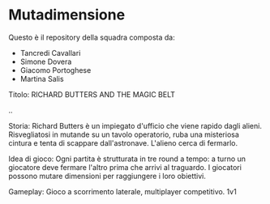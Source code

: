 # Mutadimensione

Questo è il repository della squadra composta da:
- Tancredi Cavallari
- Simone Dovera
- Giacomo Portoghese
- Martina Salis
   

Titolo:
RICHARD BUTTERS AND THE MAGIC BELT

..

Storia:
Richard Butters è un impiegato d'ufficio che viene rapido dagli alieni. Risvegliatosi in mutande su un tavolo operatorio, ruba una misteriosa cintura e tenta di scappare dall'astronave. L'alieno cerca di fermarlo.



Idea di gioco:
Ogni partita è strutturata in tre round a tempo: a turno un giocatore deve fermare l'altro prima che arrivi al traguardo.
I giocatori possono mutare dimensioni per raggiungere i loro obiettivi.


Gameplay:
Gioco a scorrimento laterale, multiplayer competitivo. 1v1
